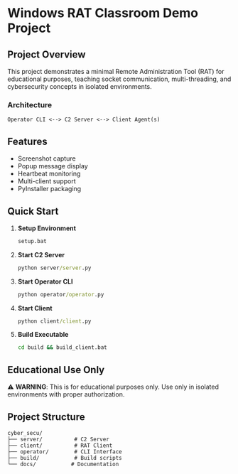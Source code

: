 # Windows RAT Classroom Demo Project

## Project Overview

This project demonstrates a minimal Remote Administration Tool (RAT) for educational purposes, teaching socket communication, multi-threading, and cybersecurity concepts in isolated environments.

### Architecture
```
Operator CLI <--> C2 Server <--> Client Agent(s)
```

## Features
- Screenshot capture
- Popup message display  
- Heartbeat monitoring
- Multi-client support
- PyInstaller packaging

## Quick Start

1. **Setup Environment**
   ```cmd
   setup.bat
   ```

2. **Start C2 Server**
   ```cmd
   python server/server.py
   ```

3. **Start Operator CLI**
   ```cmd
   python operator/operator.py
   ```

4. **Start Client**
   ```cmd
   python client/client.py
   ```

5. **Build Executable**
   ```cmd
   cd build && build_client.bat
   ```

## Educational Use Only

⚠️ **WARNING**: This is for educational purposes only. Use only in isolated environments with proper authorization.

## Project Structure
```
cyber_secu/
├── server/          # C2 Server
├── client/          # RAT Client
├── operator/        # CLI Interface
├── build/           # Build scripts
└── docs/           # Documentation
``` 